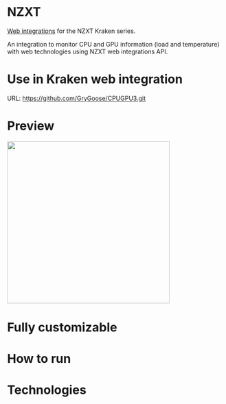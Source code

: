 # NZXT

[Web integrations](https://developer.nzxt.com/) for the NZXT Kraken series.

An integration to monitor CPU and GPU information (load and temperature) with web technologies using NZXT web integrations API.

# Use in Kraken web integration

URL: https://github.com/GryGoose/CPUGPU3.git

# Preview

<img src="print2.png" width=378 />


# Fully customizable



# How to run



# Technologies
